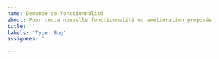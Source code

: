```yaml
---
name: Demande de fonctionnalité
about: Pour toute nouvelle fonctionnalité ou amélioration proposée
title: ''
labels: 'Type: Bug'
assignees: ''

---
```



